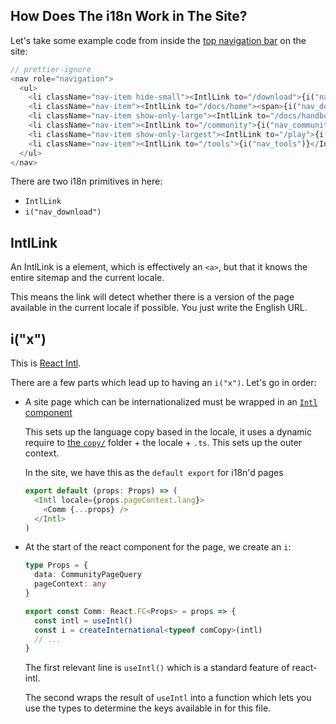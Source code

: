 ## How Does The i18n Work in The Site?

Let's take some example code from inside the [top navigation bar](../packages/lingua-franca/src/components/layout/TopNav.tsx) on the site:

```ts
// prettier-ignore
<nav role="navigation">
  <ul>
    <li className="nav-item hide-small"><IntlLink to="/download">{i("nav_download")}</IntlLink></li>
    <li className="nav-item"><IntlLink to="/docs/home"><span>{i("nav_documentation_short")}</span></IntlLink></li>
    <li className="nav-item show-only-large"><IntlLink to="/docs/handbook/intro.html">{i("nav_handbook")}</IntlLink></li>
    <li className="nav-item"><IntlLink to="/community">{i("nav_community")}</IntlLink></li>
    <li className="nav-item show-only-largest"><IntlLink to="/play">{i("nav_playground")}</IntlLink></li>
    <li className="nav-item"><IntlLink to="/tools">{i("nav_tools")}</IntlLink></li>
  </ul>
</nav>
```

There are two i18n primitives in here:

- `IntlLink`
- `i("nav_download")`

## IntlLink

An IntlLink is a <Link> element, which is effectively an `<a>`, but that it knows the entire sitemap and the current locale.

This means the link will detect whether there is a version of the page available in the current locale if possible. You just write the English URL.

## i("x")

This is [React Intl](https://www.npmjs.com/package/react-intl).

There are a few parts which lead up to having an `i("x")`. Let's go in order:

- A site page which can be internationalized must be wrapped in an [`Intl` component](https://github.com/microsoft/TypeScript-website/blob/v2/packages/lingua-franca/src/components/Intl.tsx#L7)

  This sets up the language copy based in the locale, it uses a dynamic require to [the `copy/`](https://github.com/microsoft/TypeScript-website/blob/v2/packages/lingua-franca/src/copy/) folder + the locale + `.ts`. This sets up the outer context.

  In the site, we have this as the `default export` for i18n'd pages

  ```ts
  export default (props: Props) => (
    <Intl locale={props.pageContext.lang}>
      <Comm {...props} />
    </Intl>
  )
  ```

- At the start of the react component for the page, we create an `i`:

  ```ts
  type Props = {
    data: CommunityPageQuery
    pageContext: any
  }

  export const Comm: React.FC<Props> = props => {
    const intl = useIntl()
    const i = createInternational<typeof comCopy>(intl)
    // ...
  }
  ```

  The first relevant line is `useIntl()` which is a standard feature of react-intl.

  The second wraps the result of `useIntl` into a function which lets you use the types to determine the keys available in for this file.

